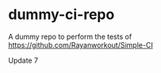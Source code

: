 # dummy-ci-repo
A dummy repo to perform the tests of https://github.com/Rayanworkout/Simple-CI

Update 7